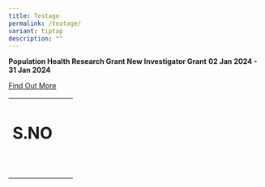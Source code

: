 ```yaml
---
title: Testage
permalink: /teatage/
variant: tiptap
description: ""
---
```

<p><strong>Population Health Research Grant New Investigator Grant</strong> <strong>02 Jan 2024 - 31 Jan 2024</strong></p><p><a href="www.google.com" rel="noopener noreferrer nofollow" target="_blank">Find Out More</a></p><p></p><table><tbody><tr><th rowspan="1" colspan="1"><h1>S.NO</h1></th><th rowspan="1" colspan="1"><p></p></th><th rowspan="1" colspan="1"><p></p></th></tr><tr><td rowspan="1" colspan="1"><p></p></td><td rowspan="1" colspan="1"><p></p></td><td rowspan="1" colspan="1"><p></p></td></tr><tr><td rowspan="1" colspan="1"><p></p></td><td rowspan="1" colspan="1"><p></p></td><td rowspan="1" colspan="1"><p></p></td></tr></tbody></table><p></p>